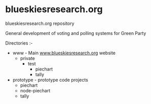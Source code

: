 # blueskiesresearch.org
blueskiesresearch.org repository

General development of voting and polling systems for Green Party

Directories :-
- www - Main www.blueskiesresearch.org website
    - private
        - test
            - piechart
            - tally
- prototype - prototype code projects
    - piechart
    - node-piechart
    - tally
        

